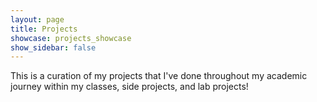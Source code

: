 ```yaml
---
layout: page
title: Projects
showcase: projects_showcase
show_sidebar: false
---
```


This is a curation of my projects that I've done throughout my academic journey within my classes, side projects, and lab projects!
